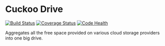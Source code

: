 Cuckoo Drive
===========
[![Build Status](https://travis-ci.org/lukasmartinelli/cuckoodrive.png?branch=master)](https://travis-ci.org/lukasmartinelli/cuckoodrive)
[![Coverage Status](https://coveralls.io/repos/lukasmartinelli/cuckoodrive/badge.png?branch=master)](https://coveralls.io/r/lukasmartinelli/cuckoodrive?branch=master)
[![Code Health](https://landscape.io/github/lukasmartinelli/cuckoodrive/master/landscape.png)](https://landscape.io/github/lukasmartinelli/cuckoodrive/master)

Aggregates all the free space provided on various cloud storage providers into one big drive.
